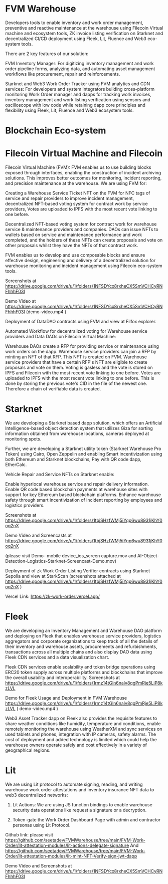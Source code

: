 # FVM Warehouse

Developers tools to enable inventory and work order management,  preventive and reactive maintenance at the warehouse using Filecoin Virtual machine and ecosystem tools, ZK invoice listing verification on Starknet and decentralized CI/CD deployment using Fleek, Lit, Fluence and Web3 eco-system tools.

There are 2 key features of our solution:

FVM  Inventory Manager: For digitizing inventory management and work order pipeline forms, analyzing data, and automating asset management workflows like procurement, repair and reinforcements.

Starknet and Web3 Work Order Tracker using FVM analytics and CDN services: For developers and system integrators building cross-platform monitoring Work Order manager and dapps for tracking work invoices, inventory management and work listing verification using sensors and oscilloscope with low code while retaining dapp core principles and flexibility using Fleek, Lit, Fluence and Web3 ecosystem tools.

# Blockchain Eco-system

# Filecoin Virtual Machine and Filecoin

Filecoin Virtual Machine (FVM): FVM enables us to use building blocks exposed through interfaces, enabling the construction of incident archiving solutions. This improves better outcomes for monitoring, incident reporting, and precision maintenance at the warehouse. We are using FVM for:

Creating a Warehouse Service Ticket NFT on the FVM for NFC tags of service and repair providers to improve incident management, decentralized NFT-based voting system for contract work by service providers, Votes are uploaded to IPFS with the most recent vote linking to one before.

Decentralized NFT-based voting system for contract work for warehouse service & maintenance providers and companies. DAOs can issue NFTs to wallets based on service and maintenance performance and work completed, and the holders of these NFTs can create proposals and vote on other proposals whilst they have the NFTs of that contract work.

FVM enables us to develop and use composable blocks and ensure effective design, engineering and delivery of a decentralized solution for warehouse monitoring and incident management using Filecoin eco-system tools.

Screenshots at https://drive.google.com/drive/u/1/folders/1NFSDYcx8rxheCX5SmVCHCyRNFhhhF03I

Demo Video at https://drive.google.com/drive/u/1/folders/1NFSDYcx8rxheCX5SmVCHCyRNFhhhF03I (demo-video.mp4 )

Deployment of DataDAO contracts using FVM and view at Filfox explorer.  

Automated Workflow for decentralized voting for Warehouse service providers and Data  DAOs on Filecoin Virtual Machine:

Warehouse DAOs create a RFP for providing service or maintenance using work orders on the dapp.
Warehouse service providers can join a RFP by minting an NFT of that RFP. This NFT is created on FVM.
Warehouse service providers that have a certain RFP's NFT are eligible to create proposals and vote on them.
Voting is gasless and the vote is stored on IPFS and Filecoin with the most recent vote linking to one before.
Votes are uploaded to IPFS with the most recent vote linking to one before. This is done by storing the previous vote's CID in the file of the newest one. Therefore a chain of verifiable data is created. 


# Starknet

We are developing a Starknet based dapp solution, which offers an Artificial Intelligence-based object detection system that utilizes Giza for sorting information obtained from warehouse locations, cameras deployed at monitoring spots.

Further, we are developing a Starknet utility token (Starknet Warehouse Pro Token) using Cairo, Open Zeppelin and enabling Smart incentivization using both Ethereum and Starknet blockchains, Pay with QR code dapp, EtherCalc.

Vehicle Repair and Service NFTs on Starknet enable:

Enable hyperlocal warehouse service and repair delivery information.
Enable QR code based blockchain payments at warehouse sites with support for key Ethereum based blockchain platforms.
Enhance warehouse safety through smart incentivization of incident reporting by employees and logistics providers.

Screenshots at https://drive.google.com/drive/u/1/folders/1tbjSHzfWMj5iYqp6wu8931jKhY0oq2nX

Demo Video and Screencasts at https://drive.google.com/drive/u/1/folders/1tbjSHzfWMj5iYqp6wu8931jKhY0oq2nX

(please visit Demo- mobile device_ios_screen capture.mov and AI-Object-Detection-Logistics-Starknet-Screencast-Demo.mov)

Deployment of zk Work Order Listing Verifier contracts using Starknet Sepolia and view at StarkScan (screenshots attached at  https://drive.google.com/drive/u/1/folders/1tbjSHzfWMj5iYqp6wu8931jKhY0oq2nX )

Vercel Link: https://zk-work-order.vercel.app/


# Fleek

We are developing an Inventory Management and Warehouse DAO platform and deploying on Fleek that enables warehouse service providers, logistics aggregators and corporate organizations to keep track of all the details of their inventory and warehouse assets,  procurements and refurbishments, transactions across all multiple chains and also display DAO data using Fleek CDN services and a data visualization chart. 

Fleek CDN services  enable scalability and token bridge operations using ERC20 token supply across multiple platforms and blockchains that improve the overall usability and interoperability.
Screenshots at https://drive.google.com/drive/u/1/folders/1rmz14tGln6nalv8qgPmRje5LiP8kzLVL

Demo for Fleek Usage and Deployment in FVM Warehouse https://drive.google.com/drive/u/1/folders/1rmz14tGln6nalv8qgPmRje5LiP8kzLVL ( demo-video.mp4 )

Web3 Asset Tracker dapp on Fleek also provides the requisite features to share weather conditions like humidity, temperature and conditions, enable remotely monitoring the warehouse using WeatherXM and sync services on used tablets and phones, integration with IP cameras, safety alarms. The cost of deployment and added technology is limited which could help the warehouse owners operate safely and cost effectively in a variety of geographical regions.

# Lit

We are using Lit protocol to automate signing, reading, and writing warehouse work order attestations and inventory insurance NFT data to web3 decentralized networks:

1. Lit Actions: We are using JS function bindings to enable warehouse security data operations like request a signature or a decryption.

2. Token-gate the Work Order Dashboard Page with admin and contractor personas using Lit Protocol.

Github link: please visit https://github.com/seetadev/FVMWarehouse/tree/main/FVM-Work-Order/lit-attestation-modules/lit-actions-delegate-signature
 And https://github.com/seetadev/FVMWarehouse/tree/main/FVM-Work-Order/lit-attestation-modules/lit-mint-NFT-Verify-sign-jwt-dapp

Demo Video and Screenshots at https://drive.google.com/drive/u/1/folders/1NFSDYcx8rxheCX5SmVCHCyRNFhhhF03I





